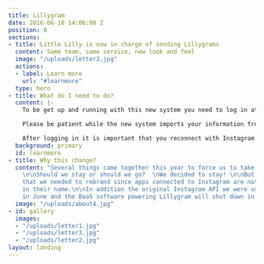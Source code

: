 ```yaml
---
title: Lillygram
date: 2016-06-18 14:06:00 Z
position: 0
sections:
- title: Little Lilly is now in charge of sending Lillygrams
  content: Same team, same service, new look and feel
  image: "/uploads/letter2.jpg"
  actions:
  - label: Learn more
    url: "#learnmore"
  type: hero
- title: What do I need to do?
  content: |-
    To be get up and running with this new system you need to log in at [www.littlelilly.no/login](/login), or use the button in the top right corner.

    Please be patient while the new system imports your information from the old system.

    After logging in it is important that you reconnect with Instagram by using the "Connect to Instagram" button.
  background: primary
  id: learnmore
- title: Why this change?
  content: "Several things came together this year to force us to take an active stance.
    \n\nShould we stay or should we go?  \nWe decided to stay! \n\nBut in order to
    that we needed to rebrand since apps connected to Instagram are not allowed \"gram\"
    in their name.\n\nIn addition the original Instagram API we were using retired
    in June and the BaaS software powering Lillygram will shut down in January."
  image: "/uploads/about4.jpg"
- id: gallery
  images:
  - "/uploads/letter1.jpg"
  - "/uploads/letter3.jpg"
  - "/uploads/letter2.jpg"
layout: landing
---
```


